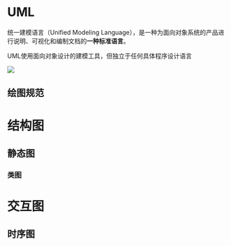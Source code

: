 # UML

统一建模语言（Unified Modeling Language），是一种为面向对象系统的产品进行说明、可视化和编制文档的**一种标准语言**。

UML使用面向对象设计的建模工具，但独立于任何具体程序设计语言

![](https://gitee.com/ngyb/pic/raw/master/20210519173435.png)

## 绘图规范



# 结构图

## 静态图

### 类图

# 交互图

## 时序图